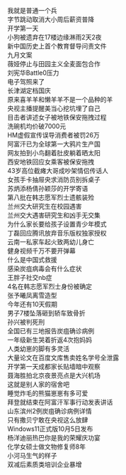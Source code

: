 我就是普通一个兵  
字节跳动取消大小周后薪资普降  
开学第一天  
小狗被遗弃在17楼边缘淋雨2天2夜  
新中国历史上首个教育督导问责文件  
九月文案  
薇娅停止与田园主义全麦面包合作  
刘宪华Battle0压力  
电子驾照来了  
长津湖定档国庆  
原来喜羊羊和懒羊羊不是一个品种的羊  
央视主播提醒美当心挖坑埋了自己  
目击者讲述女子被地铁保安拖拽过程  
洗碗机均价破7000元  
HM虚假宣传误导消费者被罚26万  
阿富汗已为全球第一大鸦片生产国  
网友拍到小鸟翻着肚皮躺着晒太阳  
西安地铁回应女乘客被保安拖拽  
43岁高位截瘫大哥成吵架情侣传话人  
女孩手卡抽屉央求消防员别拆桌子  
苏炳添杨倩孙颖莎的开学寄语  
第八批在韩志愿军烈士遗骸装殓  
兰州交大研究生在校园遇害  
兰州交大遇害研究生和凶手无交集  
为什么家长要给孩子设置青少年模式  
丁磊回应腾讯放弃音乐版权独家授权  
云南一私家车起火致两幼儿身亡  
健身视频千万不要开弹幕  
什么是中国式救援  
感染炭疽病毒会有什么症状  
王胖子社交nb症  
4名在韩志愿军烈士身份被确定  
张予曦凤离雪造型  
今年还有10天假期  
男子7楼坠落砸到轿车致骨折  
孙兴被判死刑  
全国已有三地报告炭疽确诊病例  
一年级新生哭着折返4次抱妈妈  
人类幼崽的脚有多灵活  
大量论文在百度文库售卖姓名学号全泄露  
开学第一天成都家长贴墙暗中观察  
聂海胜拍北京夜景亮点是大兴机场  
这就是别人家的宿舍吧  
睡觉炸毛的熊猫崽崽有多可爱  
拜登就结束在阿富汗军事行动发表讲话  
山东滨州2例炭疽确诊病例详情  
只有撒贝宁敢在央视这么放肆  
Windows11正式版10月5日发布  
杨洋迪丽热巴你是我的荣耀庆功宴  
化学女硕士做文物修复师8年  
小河马生气的样子  
双减后素质类培训企业暴增  

